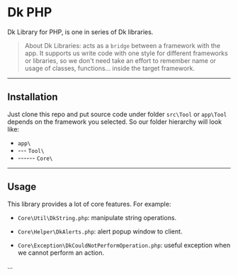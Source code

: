 # Dk PHP

Dk Library for PHP, is one in series of Dk libraries.

> About Dk Libraries: acts as a `bridge` between a framework with the app. It supports us write code with one style for different frameworks or libraries, so we don't need take an effort to remember name or usage of classes, functions... inside the target framework.

---
## Installation

Just clone this repo and put source code under folder `src\Tool` or `app\Tool` depends on the framework you selected. So our folder hierarchy will look like:

- `app\`
- --- `Tool\`
- ------ `Core\`

---
## Usage

This library provides a lot of core features. For example:

- `Core\Util\DkString.php`: manipulate string operations.

- `Core\Helper\DkAlerts.php`: alert popup window to client.

- `Core\Exception\DkCouldNotPerformOperation.php`: useful exception when we cannot perform an action.

...
